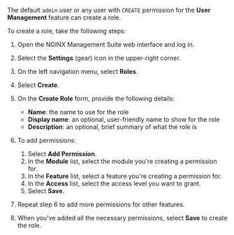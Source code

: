 The default `admin` user or any user with `CREATE` permission for the **User Management** feature can create a role.

To create a role, take the following steps:

1. Open the NGINX Management Suite web interface and log in.
2. Select the **Settings** (gear) icon in the upper-right corner.
3. On the left navigation menu, select **Roles**.
4. Select **Create**.
5. On the **Create Role** form, provide the following details:
   - **Name**: the name to use for the role
   - **Display name**: an optional, user-friendly name to show for the role
   - **Description**: an optional, brief summary of what the role is

6. To add permissions:

   1. Select **Add Permission**.
   2. In the **Module** list, select the module you're creating a permission for.
   3. In the **Feature** list, select a feature you're creating a permission for.
   4. In the **Access** list, select the access level you want to grant.
   5. Select **Save**.

7. Repeat step 6 to add more permissions for other features.
8. When you've added all the necessary permissions, select **Save** to create the role.

<!-- Do not remove. Keep this code at the bottom of the include -->
<!-- DOCS-1028 -->